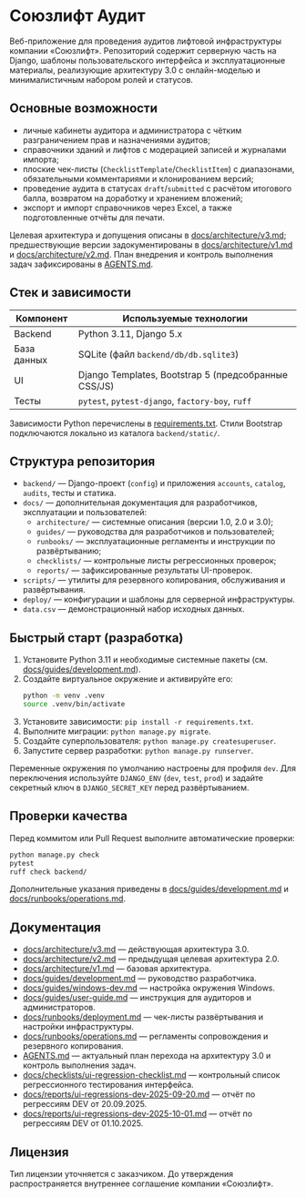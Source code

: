 # Союзлифт Аудит

Веб-приложение для проведения аудитов лифтовой инфраструктуры компании «Союзлифт». Репозиторий содержит серверную часть на Django, шаблоны пользовательского интерфейса и эксплуатационные материалы, реализующие архитектуру 3.0 с онлайн-моделью и минималистичным набором ролей и статусов.

## Основные возможности

- личные кабинеты аудитора и администратора с чётким разграничением прав и назначениями аудитов;
- справочники зданий и лифтов с модерацией записей и журналами импорта;
- плоские чек-листы (`ChecklistTemplate`/`ChecklistItem`) с диапазонами, обязательными комментариями и клонированием версий;
- проведение аудита в статусах `draft`/`submitted` с расчётом итогового балла, возвратом на доработку и хранением вложений;
- экспорт и импорт справочников через Excel, а также подготовленные отчёты для печати.

Целевая архитектура и допущения описаны в [docs/architecture/v3.md](docs/architecture/v3.md); предшествующие версии задокументированы в [docs/architecture/v1.md](docs/architecture/v1.md) и [docs/architecture/v2.md](docs/architecture/v2.md). План внедрения и контроль выполнения задач зафиксированы в [AGENTS.md](AGENTS.md).

## Стек и зависимости

| Компонент | Используемые технологии |
|-----------|-------------------------|
| Backend   | Python 3.11, Django 5.x |
| База данных | SQLite (файл `backend/db/db.sqlite3`) |
| UI        | Django Templates, Bootstrap 5 (предсобранные CSS/JS) |
| Тесты     | `pytest`, `pytest-django`, `factory-boy`, `ruff` |

Зависимости Python перечислены в [requirements.txt](requirements.txt). Стили Bootstrap подключаются локально из каталога `backend/static/`.

## Структура репозитория

- `backend/` — Django-проект (`config`) и приложения `accounts`, `catalog`, `audits`, тесты и статика.
- `docs/` — дополнительная документация для разработчиков, эксплуатации и пользователей:
  - `architecture/` — системные описания (версии 1.0, 2.0 и 3.0);
  - `guides/` — руководства для разработчиков и пользователей;
  - `runbooks/` — эксплуатационные регламенты и инструкции по развёртыванию;
  - `checklists/` — контрольные листы регрессионных проверок;
  - `reports/` — зафиксированные результаты UI-проверок.
- `scripts/` — утилиты для резервного копирования, обслуживания и развёртывания.
- `deploy/` — конфигурации и шаблоны для серверной инфраструктуры.
- `data.csv` — демонстрационный набор исходных данных.

## Быстрый старт (разработка)

1. Установите Python 3.11 и необходимые системные пакеты (см. [docs/guides/development.md](docs/guides/development.md)).
2. Создайте виртуальное окружение и активируйте его:
   ```bash
   python -m venv .venv
   source .venv/bin/activate
   ```
3. Установите зависимости: `pip install -r requirements.txt`.
4. Выполните миграции: `python manage.py migrate`.
5. Создайте суперпользователя: `python manage.py createsuperuser`.
6. Запустите сервер разработки: `python manage.py runserver`.

Переменные окружения по умолчанию настроены для профиля `dev`. Для переключения используйте `DJANGO_ENV` (`dev`, `test`, `prod`) и задайте секретный ключ в `DJANGO_SECRET_KEY` перед развёртыванием.

## Проверки качества

Перед коммитом или Pull Request выполните автоматические проверки:

```bash
python manage.py check
pytest
ruff check backend/
```

Дополнительные указания приведены в [docs/guides/development.md](docs/guides/development.md) и [docs/runbooks/operations.md](docs/runbooks/operations.md).

## Документация

- [docs/architecture/v3.md](docs/architecture/v3.md) — действующая архитектура 3.0.
- [docs/architecture/v2.md](docs/architecture/v2.md) — предыдущая целевая архитектура 2.0.
- [docs/architecture/v1.md](docs/architecture/v1.md) — базовая архитектура.
- [docs/guides/development.md](docs/guides/development.md) — руководство разработчика.
- [docs/guides/windows-dev.md](docs/guides/windows-dev.md) — настройка окружения Windows.
- [docs/guides/user-guide.md](docs/guides/user-guide.md) — инструкция для аудиторов и администраторов.
- [docs/runbooks/deployment.md](docs/runbooks/deployment.md) — чек-листы развёртывания и настройки инфраструктуры.
- [docs/runbooks/operations.md](docs/runbooks/operations.md) — регламенты сопровождения и резервного копирования.
- [AGENTS.md](AGENTS.md) — актуальный план перехода на архитектуру 3.0 и контроль выполнения задач.
- [docs/checklists/ui-regression-checklist.md](docs/checklists/ui-regression-checklist.md) — контрольный список регрессионного тестирования интерфейса.
- [docs/reports/ui-regressions-dev-2025-09-20.md](docs/reports/ui-regressions-dev-2025-09-20.md) — отчёт по регрессиям DEV от 20.09.2025.
- [docs/reports/ui-regressions-dev-2025-10-01.md](docs/reports/ui-regressions-dev-2025-10-01.md) — отчёт по регрессиям DEV от 01.10.2025.

## Лицензия

Тип лицензии уточняется с заказчиком. До утверждения распространяется внутреннее соглашение компании «Союзлифт».
